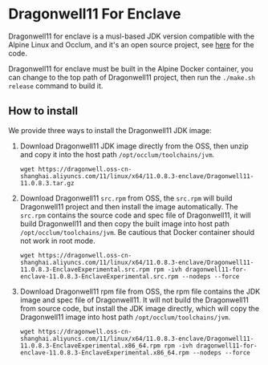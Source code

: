 # Dragonwell11 For Enclave

Dragonwell11 for enclave is a musl-based JDK version compatible with the Alpine Linux and Occlum, and it's an open source project, see [here](https://github.com/alibaba/dragonwell11/tree/dragonwell-for-enclave) for the code.

Dragonwell11 for enclave must be built in the Alpine Docker container, you can change to the top path of Dragonwell11 project, then run the `./make.sh release` command to build it.

## How to install

We provide three ways to install the Dragonwell11 JDK image:

1. Download Dragonwell11 JDK image directly from the OSS, then unzip and copy it into the host path `/opt/occlum/toolchains/jvm`.
    ```
    wget https://dragonwell.oss-cn-shanghai.aliyuncs.com/11/linux/x64/11.0.8.3-enclave/Dragonwell11-11.0.8.3.tar.gz
    ```

2. Download Dragonwell11 `src.rpm` from OSS, the `src.rpm` will build Dragonwell11 project and then install the image automatically. The `src.rpm` contains the source code and spec file of Dragonwell11, it will build Dragonwell11 and then copy the built image into host path `/opt/occlum/toolchains/jvm`. Be cautious that Docker container should not work in root mode.
    ```
    wget https://dragonwell.oss-cn-shanghai.aliyuncs.com/11/linux/x64/11.0.8.3-enclave/Dragonwell11-11.0.8.3-EnclaveExperimental.src.rpm rpm -ivh dragonwell11-for-enclave-11.0.8.3-EnclaveExperimental.src.rpm --nodeps --force
    ```

3. Download Dragonwell11 rpm file from OSS, the rpm file contains the JDK image and spec file of Dragonwell11. It will not build the Dragonwell11 from source code, but install the JDK image directly, which will copy the Dragonwell11 image into host path `/opt/occlum/toolchains/jvm`.
    ```
    wget https://dragonwell.oss-cn-shanghai.aliyuncs.com/11/linux/x64/11.0.8.3-enclave/Dragonwell11-11.0.8.3-EnclaveExperimental.x86_64.rpm rpm -ivh dragonwell11-for-enclave-11.0.8.3-EnclaveExperimental.x86_64.rpm --nodeps --force
    ```
